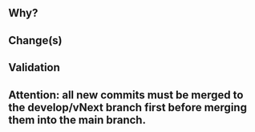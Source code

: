 ## Why?

## Change(s)

## Validation


## Attention: all new commits must be merged to the develop/vNext branch first before merging them into the main branch.  
